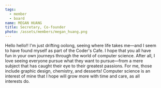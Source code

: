```yaml
---
tags:
  - member
  - board
name: MEGAN HUANG
title: Secretary, Co-founder
photo: /assets/members/megan_huang.png
---
```

Hello hello!! I'm just drifting oolong, seeing where life takes me—and I seem to have found myself as part of the Coder's Cafe. I hope that you all have fun in your own journeys through the world of computer science. After all, I love seeing everyone pursue what they want to pursue—from a mere subject that has caught their eye to their greatest passions. For me, those include graphic design, chemistry, and desserts! Computer science is an interest of mine that I hope will grow more with time and care, as all interests do.
